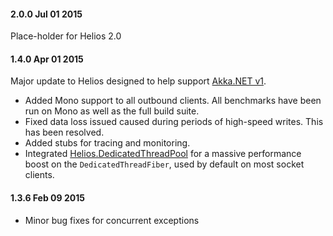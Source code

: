 #### 2.0.0 Jul 01 2015
Place-holder for Helios 2.0

#### 1.4.0 Apr 01 2015
Major update to Helios designed to help support [Akka.NET v1](http://getakka.net/).

* Added Mono support to all outbound clients. All benchmarks have been run on Mono as well as the full build suite.
* Fixed data loss issued caused during periods of high-speed writes. This has been resolved.
* Added stubs for tracing and monitoring.
* Integrated [Helios.DedicatedThreadPool](https://github.com/helios-io/DedicatedThreadPool) for a massive performance boost on the `DedicatedThreadFiber`, used by default on most socket clients.


#### 1.3.6 Feb 09 2015
* Minor bug fixes for concurrent exceptions